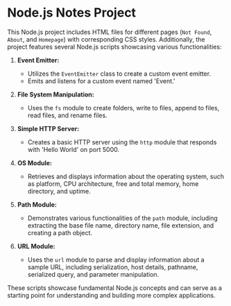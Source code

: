# Node.js Notes Project

This Node.js project includes HTML files for different pages (`Not Found`, `About`, and `Homepage`) with corresponding CSS styles. Additionally, the project features several Node.js scripts showcasing various functionalities:

1. **Event Emitter:**

   - Utilizes the `EventEmitter` class to create a custom event emitter.
   - Emits and listens for a custom event named 'Event.'

2. **File System Manipulation:**

   - Uses the `fs` module to create folders, write to files, append to files, read files, and rename files.

3. **Simple HTTP Server:**

   - Creates a basic HTTP server using the `http` module that responds with 'Hello World' on port 5000.

4. **OS Module:**

   - Retrieves and displays information about the operating system, such as platform, CPU architecture, free and total memory, home directory, and uptime.

5. **Path Module:**

   - Demonstrates various functionalities of the `path` module, including extracting the base file name, directory name, file extension, and creating a path object.

6. **URL Module:**
   - Uses the `url` module to parse and display information about a sample URL, including serialization, host details, pathname, serialized query, and parameter manipulation.

These scripts showcase fundamental Node.js concepts and can serve as a starting point for understanding and building more complex applications.
